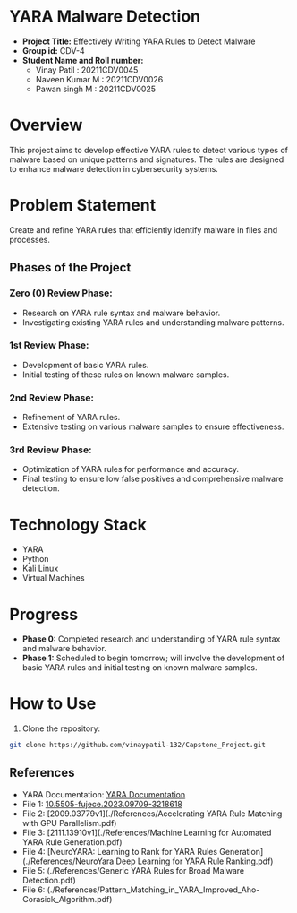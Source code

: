 # YARA Malware Detection

- **Project Title:** Effectively Writing YARA Rules to Detect Malware 
- **Group id:** CDV-4
- **Student Name and Roll number:**
  - Vinay Patil : 20211CDV0045
  - Naveen Kumar M : 20211CDV0026
  - Pawan singh M : 20211CDV0025

# Overview
This project aims to develop effective YARA rules to detect various types of malware based on unique patterns and signatures. The rules are designed to enhance malware detection in cybersecurity systems.

# Problem Statement
Create and refine YARA rules that efficiently identify malware in files and processes.

## Phases of the Project

### Zero (0) Review Phase:
- Research on YARA rule syntax and malware behavior.
- Investigating existing YARA rules and understanding malware patterns.

### 1st Review Phase:
- Development of basic YARA rules.
- Initial testing of these rules on known malware samples.

### 2nd Review Phase:
- Refinement of YARA rules.
- Extensive testing on various malware samples to ensure effectiveness.

### 3rd Review Phase:
- Optimization of YARA rules for performance and accuracy.
- Final testing to ensure low false positives and comprehensive malware detection.

# Technology Stack
- YARA
- Python
- Kali Linux
- Virtual Machines

# Progress
- **Phase 0:** Completed research and understanding of YARA rule syntax and malware behavior.
- **Phase 1:** Scheduled to begin tomorrow; will involve the development of basic YARA rules and initial testing on known malware samples.

# How to Use
1.  Clone the repository:
```bash
git clone https://github.com/vinaypatil-132/Capstone_Project.git
```
## References

- YARA Documentation: [YARA Documentation](https://readthedocs.org/projects/yara/downloads/pdf/v3.1.0/)
- File 1: [10.5505-fujece.2023.09709-3218618](./References/YARA%20Rule%20Optimization%20for%20Malware%20Detection.pdf)
- File 2: [2009.03779v1](./References/Accelerating YARA Rule Matching with GPU Parallelism.pdf)
- File 3: [2111.13910v1](./References/Machine Learning for Automated YARA Rule Generation.pdf)
- File 4: [NeuroYARA: Learning to Rank for YARA Rules Generation](./References/NeuroYara Deep Learning for YARA Rule Ranking.pdf)
- File 5: (./References/Generic YARA Rules for Broad Malware Detection.pdf)
- File 6: (./References/Pattern_Matching_in_YARA_Improved_Aho-Corasick_Algorithm.pdf)

